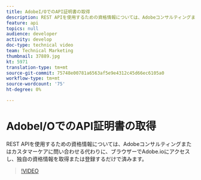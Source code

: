 ```yaml
---
title: AdobeI/OでのAPI証明書の取得
description: REST APIを使用するための資格情報については、Adobeコンサルティングまたはカスタマーケアに問い合わせる代わりに、ブラウザーでAdobe.ioにアクセスし、独自の資格情報を取得または登録するだけで済みます。
feature: api
topics: null
audience: developer
activity: develop
doc-type: technical video
team: Technical Marketing
thumbnail: 37889.jpg
kt: 5971
translation-type: tm+mt
source-git-commit: 75748e00781a6563af5e9e4312c45d66ec6105a0
workflow-type: tm+mt
source-wordcount: '75'
ht-degree: 0%

---
```



# AdobeI/OでのAPI証明書の取得

REST APIを使用するための資格情報については、Adobeコンサルティングまたはカスタマーケアに問い合わせる代わりに、ブラウザーでAdobe.ioにアクセスし、独自の資格情報を取得または登録するだけで済みます。

>[!VIDEO](https://video.tv.adobe.com/v/37889/?quality=12&learn=on)
